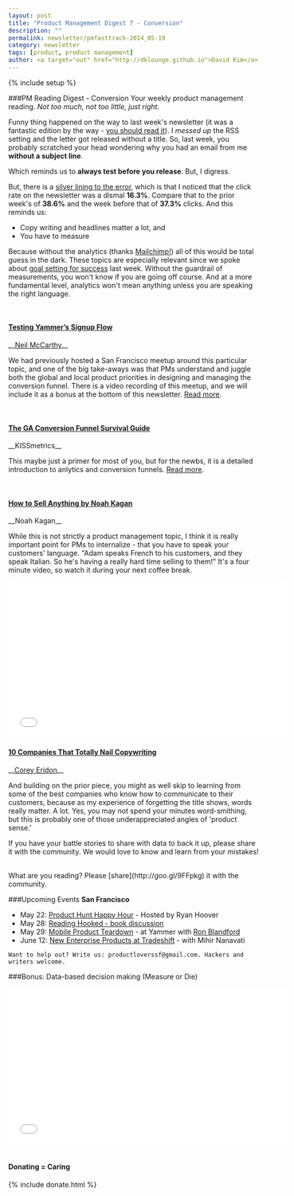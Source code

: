 ```yaml
---
layout: post
title: "Product Management Digest 7 - Conversion"
description: ""
permalink: newsletter/pmfasttrack-2014_05-19
category: newsletter
tags: [product, product management]
author: <a target="out" href="http://dklounge.github.io">David Kim</a>
---
```

{% include setup %}

###PM Reading Digest - Conversion
Your weekly product management reading. _Not too much, not too little, just right_.

Funny thing happened on the way to last week\'s newsletter (it was a fantastic edition by the way - [you should read it]({{BASE_PATH}}/newsletter/pmfasttrack-2014_05-12)). I _messed up_ the RSS setting and the letter got released without a title. So, last week, you probably scratched your head wondering why you had an email from me __without a subject line__.

Which reminds us to __always test before you release__. But, I digress.

But, there is a <a target="out" href="http://dklounge.github.io/signal-to-noise-ratio/">silver lining to the error</a>, which is that I noticed that the click rate on the newsletter was a dismal __16.3%__. Compare that to the prior week\'s of __38.6%__ and the week before that of __37.3%__ clicks. And this reminds us:

* Copy writing and headlines matter a lot, and
* You have to measure

Because without the analytics (thanks [Mailchimp!](http://mailchimp.com/)) all of this would be total guess in the dark. These topics are especially relevant since we spoke about [goal setting for success]({{BASE_PATH}}/newsletter/pmfasttrack-2014_05-12) last week. Without the guardrail of measurements, you won\'t know if you are going off course. And at a more fundamental level, analytics won\'t mean anything unless you are speaking the right language.

<br />

<h4><a target="out" href="https://medium.com/yammer-product/13eeb6435a73">Testing Yammer’s Signup Flow</a></h4>
__<a target="out" href="https://medium.com/@hardkornelius">Neil McCarthy</a>__

We had previously hosted a San Francisco meetup around this particular topic, and one of the big take-aways was that PMs understand and juggle both the global and local product priorities in designing and managing the conversion funnel. There is a video recording of this meetup, and we will include it as a bonus at the bottom of this newsletter. <a target="out" href="https://medium.com/yammer-product/13eeb6435a73">Read more</a>.

<br />
<h4><a target="out" href="http://blog.kissmetrics.com/conversion-funnel-survival-guide/">The GA Conversion Funnel Survival Guide</a></h4>
__KISSmetrics__

This maybe just a primer for most of you, but for the newbs, it is a detailed introduction to anlytics and conversion funnels. <a target="out" href="http://blog.kissmetrics.com/conversion-funnel-survival-guide/">Read more</a>.

<br />
<h4><a target="out" href="http://youtu.be/ueFUfUuaT3c">How to Sell Anything by Noah Kagan</a></h4>
__Noah Kagan__

While this is not strictly a product management topic, I think it is really important point for PMs to internalize - that you have to speak your customers\' language. "Adam speaks French to his customers, and they speak Italian. So he\'s having a really hard time selling to them!" It\'s a four minute video, so watch it during your next coffee break.

<iframe width="560" height="315" src="//www.youtube.com/embed/ueFUfUuaT3c?rel=0" frameborder="0" allowfullscreen></iframe>

<br />
<h4><a target="out" href="http://blog.hubspot.com/blog/tabid/6307/bid/33441/10-Companies-That-Totally-Nail-Copywriting.aspx">10 Companies That Totally Nail Copywriting</a></h4>
__<a target="out" href="http://blog.hubspot.com/marketing/author/corey-eridon">Corey Eridon</a>__

And building on the prior piece, you might as well skip to learning from some of the best companies who know how to communicate to their customers, because as my experience of forgetting the title shows, words really matter. A lot. Yes, you may not spend your minutes word-smithing, but this is probably one of those underappreciated angles of 'product sense.'

If you have your battle stories to share with data to back it up, please share it with the community. We would love to know and learn from your mistakes!

<br />
What are you reading? Please [share](http://goo.gl/9FFpkg) it with the community.

###Upcoming Events
__San Francisco__

* May 22: [Product Hunt Happy Hour](http://goo.gl/HDLcNS) - Hosted by Ryan Hoover
* May 28: [Reading Hooked - book discussion](http://goo.gl/aRnB8i)
* May 29: [Mobile Product Teardown](http://www.meetup.com/ProductManagementFastTrack/events/182737312/) - at Yammer with [Ron Blandford](https://www.linkedin.com/pub/ron-blandford/1/320/793)
* June 12: [New Enterprise Products at Tradeshift](http://www.meetup.com/ProductManagementFastTrack/events/182734212/) - with Mihir Nanavati

`Want to help out? Write us: productloverssf@gmail.com. Hackers and writers welcome.`

###Bonus: Data-based decision making (Measure or Die)

<iframe width="560" height="315" src="//www.youtube.com/embed/YSHgsmdf95E?rel=0" frameborder="0" allowfullscreen></iframe>

<div class="well">
     <br />
      <h4>Donating = Caring</h4>
      {% include donate.html %}
</div>
